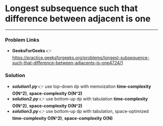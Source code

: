 # Longest subsequence such that difference between adjacent is one

---

### Problem Links
- **__GeeksForGeeks__** :point_right: https://practice.geeksforgeeks.org/problems/longest-subsequence-such-that-difference-between-adjacents-is-one4724/1

### Solution
- **_solution1.py_** :point_right: use top-down dp with memoization **time-complexity O(N^2)**, **space-complexity O(N^2)**
- **_solution2.py_** :point_right: use bottom-up dp with tabulation **time-complexity O(N^2)**, **space-complexity O(N^2)**
- **_solution3.py_** :point_right: use bottom-up dp with tabulation, space-optimized **time-complexity O(N^2)**, **space-complexity O(N)**
